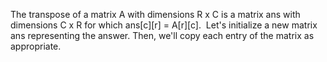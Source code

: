 The transpose of a matrix A with dimensions R x C is a matrix ans with dimensions C x R for which ans[c][r] = A[r][c].
​
Let's initialize a new matrix ans representing the answer. Then, we'll copy each entry of the matrix as appropriate.